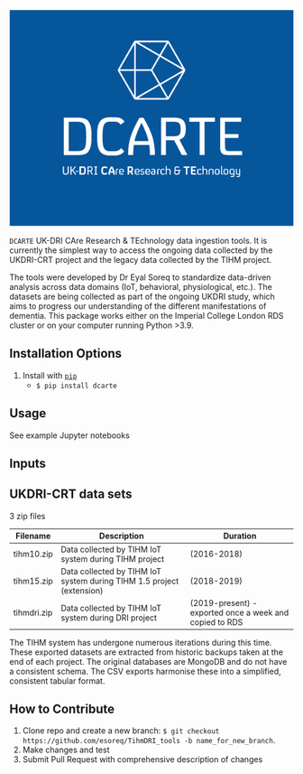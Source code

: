 ![DCARTE logo](images/Logo-01.png)


`DCARTE` UK-DRI CAre Research & TEchnology data ingestion tools. It is currently the simplest way to access the ongoing data collected by the UKDRI-CRT project and the legacy data collected by the TIHM project.

The tools were developed by Dr Eyal Soreq to standardize data-driven analysis across data domains (IoT, behavioral, physiological, etc.). The datasets are being collected as part of the ongoing UKDRI study, which aims to progress our understanding of the different manifestations of dementia. This package works either on the Imperial College London RDS cluster or on your computer running Python >3.9.

 
**Installation Options**
---
1. Install with [`pip`](https://pypi.org/project/stronghold/)
    + `$ pip install dcarte`

**Usage**
---
See example Jupyter notebooks 


**Inputs**
---

**UKDRI-CRT data sets**
---

3 zip files
 
Filename | Description | Duration
--- | --- | ---
tihm10.zip | Data collected by TIHM IoT system during TIHM project | (2016-2018)
tihm15.zip | Data collected by TIHM IoT system during TIHM 1.5 project (extension) | (2018-2019)
tihmdri.zip | Data collected by TIHM IoT system during DRI project | (2019-present) - exported once a week and copied to RDS

The TIHM system has undergone numerous iterations during this time. These exported datasets are extracted from historic backups taken at the end of each project. The original databases are MongoDB and do not have a consistent schema. The CSV exports harmonise these into a simplified, consistent tabular format. 


**How to Contribute**
---

1. Clone repo and create a new branch: `$ git checkout https://github.com/esoreq/TihmDRI_tools -b name_for_new_branch`.
2. Make changes and test
3. Submit Pull Request with comprehensive description of changes
